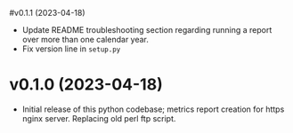 #v0.1.1 (2023-04-18)

* Update README troubleshooting section regarding running a report over more than one calendar year.
* Fix version line in `setup.py`

# v0.1.0 (2023-04-18)

* Initial release of this python codebase; metrics report creation for https nginx server. Replacing old perl ftp script.
